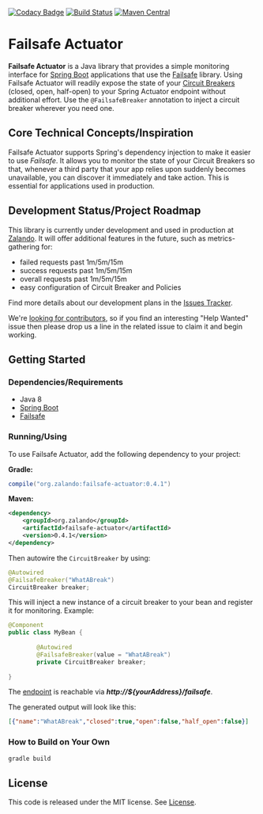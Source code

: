 [![Codacy Badge](https://api.codacy.com/project/badge/Grade/97639870e76546cab6fd2597c583c0b1)](https://www.codacy.com/app/MALPI/failsafe-actuator?utm_source=github.com&utm_medium=referral&utm_content=zalando-incubator/failsafe-actuator&utm_campaign=badger)
[![Build Status](https://travis-ci.org/zalando-incubator/failsafe-actuator.svg?branch=master)](https://travis-ci.org/zalando-incubator/failsafe-actuator)
[![Maven Central](https://img.shields.io/maven-central/v/org.zalando/failsafe-actuator.svg)](https://maven-badges.herokuapp.com/maven-central/org.zalando/failsafe-actuator)

# Failsafe Actuator

**Failsafe Actuator** is a Java library that provides a simple monitoring interface for [Spring Boot](https://projects.spring.io/spring-boot/) 
applications that use the [Failsafe](https://github.com/jhalterman/failsafe) library. 
Using Failsafe Actuator will readily expose the state of your [Circuit Breakers](http://martinfowler.com/bliki/CircuitBreaker.html) (closed, open, half-open) 
to your Spring Actuator endpoint without additional effort. 
Use the `@FailsafeBreaker` annotation to inject a circuit breaker wherever you need one. 

## Core Technical Concepts/Inspiration

Failsafe Actuator supports Spring's dependency injection to make it easier to use *Failsafe*. 
It allows you to monitor the state of your Circuit Breakers so that, whenever a third party that your app relies upon 
suddenly becomes unavailable, you can discover it immediately and take action. This is essential for applications used in production.

## Development Status/Project Roadmap
This library is currently under development and used in production at [Zalando](https://jobs.zalando.com/tech/). 
It will offer additional features in the future, such as metrics-gathering for:
* failed requests past 1m/5m/15m
* success requests past 1m/5m/15m
* overall requests past 1m/5m/15m
* easy configuration of Circuit Breaker and Policies

Find more details about our development plans in the [Issues Tracker](https://github.com/zalando-incubator/failsafe-actuator/issues). 

We're [looking for contributors](https://github.com/zalando-incubator/failsafe-actuator/blob/master/CONTRIBUTIONS.md), 
so if you find an interesting "Help Wanted" issue then please drop us a line in the related issue to claim it and begin working.

## Getting Started

### Dependencies/Requirements
* Java 8
* [Spring Boot](http://projects.spring.io/spring-boot/) 
* [Failsafe](https://github.com/jhalterman/failsafe)

### Running/Using

To use Failsafe Actuator, add the following dependency to your project:

**Gradle:**
```groovy
compile("org.zalando:failsafe-actuator:0.4.1")
```

**Maven:**
```xml
<dependency>
    <groupId>org.zalando</groupId>
    <artifactId>failsafe-actuator</artifactId>
    <version>0.4.1</version>
</dependency>
```

Then autowire the `CircuitBreaker` by using:

```java
@Autowired
@FailsafeBreaker("WhatABreak")
CircuitBreaker breaker;
```

This will inject a new instance of a circuit breaker to your bean and register it for monitoring. Example:

```java
@Component
public class MyBean {
    
        @Autowired
        @FailsafeBreaker(value = "WhatABreak")
        private CircuitBreaker breaker;
        
}
```

The [endpoint](http://docs.spring.io/spring-boot/docs/current/reference/html/production-ready-endpoints.html) is reachable via _**http://${yourAddress}/failsafe**_.

The generated output will look like this:

```json
[{"name":"WhatABreak","closed":true,"open":false,"half_open":false}]
```

### How to Build on Your Own

```bash
gradle build
```

## License

This code is released under the MIT license. See [License](LICENSE).
